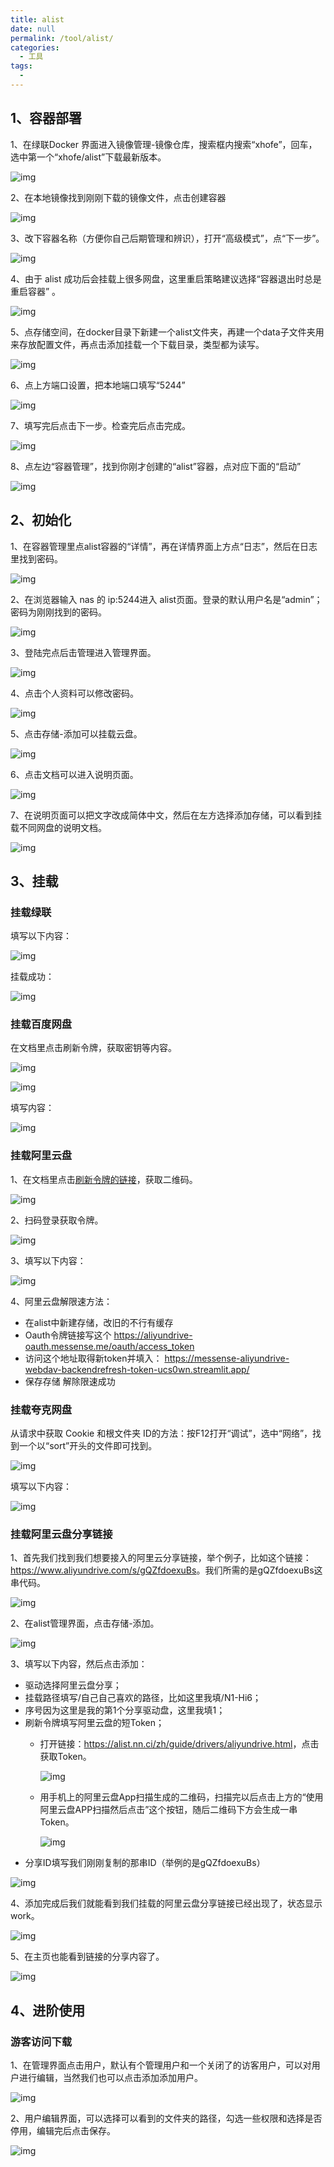 ```yaml
---
title: alist
date: null
permalink: /tool/alist/
categories: 
  - 工具
tags: 
  - 
---
```


## 1、容器部署

1、在绿联Docker 界面进入镜像管理-镜像仓库，搜索框内搜索“xhofe”，回车，选中第一个“xhofe/alist”下载最新版本。

![img](./img/0101.png)

2、在本地镜像找到刚刚下载的镜像文件，点击创建容器

![img](./img/0102.png)

3、改下容器名称（方便你自己后期管理和辨识），打开“高级模式”，点“下一步”。

![img](./img/0103.png)

4、由于 alist 成功后会挂载上很多网盘，这里重启策略建议选择“容器退出时总是重启容器” 。

![img](./img/0104.png)

5、点存储空间，在docker目录下新建一个alist文件夹，再建一个data子文件夹用来存放配置文件，再点击添加挂载一个下载目录，类型都为读写。

![img](./img/0105.png)

6、点上方端口设置，把本地端口填写“5244”

![img](./img/0106.png)

7、填写完后点击下一步。检查完后点击完成。

![img](./img/0107.png)

8、点左边“容器管理”，找到你刚才创建的“alist”容器，点对应下面的“启动” 

![img](./img/0108.png)

## 2、初始化

1、在容器管理里点alist容器的“详情”，再在详情界面上方点“日志”，然后在日志里找到密码。

![img](./img/0109.png)

2、在浏览器输入 nas 的 ip:5244进入 alist页面。登录的默认用户名是“admin”；密码为刚刚找到的密码。

![img](./img/0110.png)

3、登陆完点后击管理进入管理界面。

![img](./img/0111.png)

4、点击个人资料可以修改密码。

![img](./img/0112.png)

5、点击存储-添加可以挂载云盘。

![img](./img/0113.png)

6、点击文档可以进入说明页面。

![img](./img/0114.png)

7、在说明页面可以把文字改成简体中文，然后在左方选择添加存储，可以看到挂载不同网盘的说明文档。

![img](./img/0115.png)

## 3、挂载

### 挂载绿联

填写以下内容：

![img](./img/0116.png)

挂载成功：

![img](./img/0117.png)

### 挂载百度网盘

在文档里点击刷新令牌，获取密钥等内容。

![img](./img/0118.png)

![img](./img/0119.png)

填写内容：

![img](./img/0120.png)

### 挂载阿里云盘

1、在文档里点击[刷新令牌的链接](https://alist.nn.ci/tool/aliyundrive/request)，获取二维码。

![img](./img/0121.png)

2、扫码登录获取令牌。

![img](./img/0122.png)

3、填写以下内容：

![img](./img/0123.png)

4、阿里云盘解限速方法：

- 在alist中新建存储，改旧的不行有缓存
- Oauth令牌链接写这个 <https://aliyundrive-oauth.messense.me/oauth/access_token>
- 访问这个地址取得新token并填入： <https://messense-aliyundrive-webdav-backendrefresh-token-ucs0wn.streamlit.app/>
- 保存存储 解除限速成功



### 挂载夸克网盘

从请求中获取 Cookie 和根文件夹 ID的方法：按F12打开“调试”，选中“网络”，找到一个以“sort”开头的文件即可找到。

![img](./img/0124.png)

填写以下内容：

![img](./img/0125.png)

### 挂载阿里云盘分享链接

1、首先我们找到我们想要接入的阿里云分享链接，举个例子，比如这个链接：<https://www.aliyundrive.com/s/gQZfdoexuBs>。我们所需的是gQZfdoexuBs这串代码。

![img](./img/0126.png)

2、在alist管理界面，点击存储-添加。

![img](./img/0127.png)

3、填写以下内容，然后点击添加：
- 驱动选择阿里云盘分享；
- 挂载路径填写/自己自己喜欢的路径，比如这里我填/N1-Hi6；
- 序号因为这里是我的第1个分享驱动盘，这里我填1；
- 刷新令牌填写阿里云盘的短Token；
  - 打开链接：<https://alist.nn.ci/zh/guide/drivers/aliyundrive.html>，点击获取Token。

    ![img](./img/0129.png)

  - 用手机上的阿里云盘App扫描生成的二维码，扫描完以后点击上方的“使用阿里云盘APP扫描然后点击”这个按钮，随后二维码下方会生成一串Token。

    ![img](./img/0130.png)
- 分享ID填写我们刚刚复制的那串ID（举例的是gQZfdoexuBs）

![img](./img/0128.png)

4、添加完成后我们就能看到我们挂载的阿里云盘分享链接已经出现了，状态显示work。

![img](./img/0131.png)

5、在主页也能看到链接的分享内容了。

![img](./img/0132.png)

## 4、进阶使用

### 游客访问下载

1、在管理界面点击用户，默认有个管理用户和一个关闭了的访客用户，可以对用户进行编辑，当然我们也可以点击添加添加用户。

![img](./img/0133.png)

2、用户编辑界面，可以选择可以看到的文件夹的路径，勾选一些权限和选择是否停用，编辑完后点击保存。

![img](./img/0134.png)